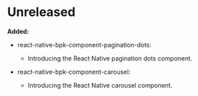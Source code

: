 # Unreleased


**Added:**
- react-native-bpk-component-pagination-dots:
  - Introducing the React Native pagination dots component.

- react-native-bpk-component-carousel:
  - Introducing the React Native carousel component.
